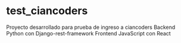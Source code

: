 # test_ciancoders
Proyecto desarrollado para prueba de ingreso a ciancoders
Backend Python con Django-rest-framework
Frontend JavaScript con React
